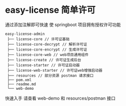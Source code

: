 # easy-license 简单许可

通过添加注解即可快速 使 springboot 项目拥有授权许可功能

```text
easy-license-admin
 ├── license-core // 许可证基础
 ├── license-core-decrypt // 解析许可证
 ├── license-core-encrypt // 生成许可证
 ├── license-core-web // web项目通用组件
 ├── license-create // 许可证生成后台
 ├── license-starter // 许可证启动器
 ├── license-web-starter // 许可证web增强启动器
 ├── resources // 部分资源 postman 请求接口
 ├── pom.xml
 ├── readme.md
 └── web-demo
```

快速入手 请查看 web-demo 和 resources/postman 接口 